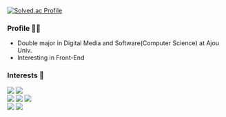 [![Solved.ac Profile](http://mazassumnida.wtf/api/v2/generate_badge?boj=hjy0951)](https://solved.ac/hjy0951/)

### Profile 🧑‍💻
- Double major in Digital Media and Software(Computer Science) at Ajou Univ.
- Interesting in Front-End

### Interests 🍳

<div>
  <img src="https://img.shields.io/badge/C-A8B9CC?&style=for-the-badge&logo=C&logoColor=white&style=flat"/>
  <img src="https://img.shields.io/badge/C++-00599C?style=for-the-badge&logo=C%2B%2B&logoColor=white&style=flat"/>
  </br>
  <img src="https://img.shields.io/badge/Javascript-F7DF1E?&style=for-the-badge&logo=Javascript&logoColor=black&style=flat"/>
  <img src="https://img.shields.io/badge/TypeScript-3178C6?style=for-the-badge&logo=TypeScript&logoColor=white&style=flat">
  <img src="https://img.shields.io/badge/React-61DAFB?style=for-the-badge&logo=React&logoColor=white&style=flat">
  </br>
  <img src="https://img.shields.io/badge/Node.js-339933?style=for-the-badge&logo=Node.js&logoColor=white&style=flat">
  <img src="https://img.shields.io/badge/Express-000000?style=for-the-badge&logo=Express&logoColor=white&style=flat">
</div>


<!--
**hjy0951/hjy0951** is a ✨ _special_ ✨ repository because its `README.md` (this file) appears on your GitHub profile.

Here are some ideas to get you started:

- 🔭 I’m currently working on ...
- 🌱 I’m currently learning ...
- 👯 I’m looking to collaborate on ...
- 🤔 I’m looking for help with ...
- 💬 Ask me about ...
- 📫 How to reach me: ...
- 😄 Pronouns: ...
- ⚡ Fun fact: ...
-->
